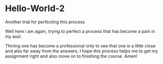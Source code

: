 # Hello-World-2
Another trial for perfecting this process

Well here i am again, trying to perfect a process that has become a pain in my ass!.

Thining one has become a professional only to see that one is a little close and also far away from the answers. 
I hope this process helps me to get my assignment right and also move on to finishing the course. Amen!
